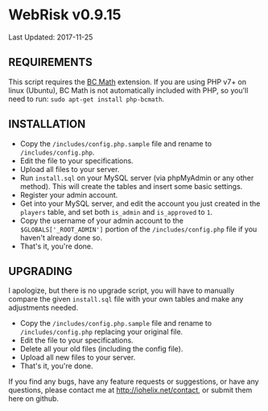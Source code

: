 # WebRisk v0.9.15
Last Updated: 2017-11-25

REQUIREMENTS
----------------------------------
This script requires the [BC Math](https://secure.php.net/manual/en/book.bc.php) extension. 
If you are using PHP v7+ on linux (Ubuntu), BC Math is not automatically included with PHP, so you'll 
need to run: `sudo apt-get install php-bcmath`.


INSTALLATION
----------------------------------
- Copy the `/includes/config.php.sample` file and rename to `/includes/config.php`.
- Edit the file to your specifications.
- Upload all files to your server.
- Run `install.sql` on your MySQL server (via phpMyAdmin or any other method).
This will create the tables and insert some basic settings.
- Register your admin account.
- Get into your MySQL server, and edit the account you just created in the
`players` table, and set both `is_admin` and `is_approved` to `1`. 
- Copy the username of your admin account to the `$GLOBALS['_ROOT_ADMIN']` portion of the `/includes/config.php` file if you haven't already done so.
- That's it, you're done.


UPGRADING
----------------------------------
I apologize, but there is no upgrade script, you will have to manually compare
the given `install.sql` file with your own tables and make any adjustments needed.

- Copy the `/includes/config.php.sample` file and rename to `/includes/config.php` replacing your original file.
- Edit the file to your specifications.
- Delete all your old files (including the config file).
- Upload all new files to your server.
- That's it, you're done.

If you find any bugs, have any feature requests or suggestions, or have
any questions, please contact me at http://iohelix.net/contact, or submit them here on github.
